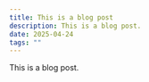 ```yaml
---
title: This is a blog post
description: This is a blog post.
date: 2025-04-24
tags: ""
---
```


This is a blog post.